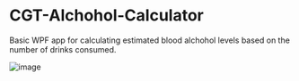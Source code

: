 # CGT-Alchohol-Calculator

Basic WPF app for calculating estimated blood alchohol levels based on the number of drinks consumed.

![image](https://user-images.githubusercontent.com/6323654/219838357-97ed3a5f-20a8-4b9f-9aea-967b182ea8f8.png)

